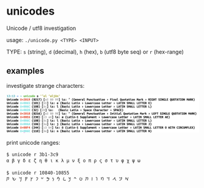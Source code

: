 # unicodes
Unicode / utf8 investigation

usage: `./unicode.py <TYPE> <INPUT>`

TYPE: `s` (string), `d` (decimal), `h` (hex), `b` (utf8 byte seq) or `r` (hex-range)

## examples

investigate strange characters:

![example screenshot](example.jpg)

print unicode ranges:

```
$ unicode r 3b1-3c9
α β γ δ ε ζ η θ ι κ λ μ ν ξ ο π ρ ς σ τ υ φ χ ψ ω

$ unicode r 10840-10855
𐡀 𐡁 𐡂 𐡃 𐡄 𐡅 𐡆 𐡇 𐡈 𐡉 𐡊 𐡋 𐡌 𐡍 𐡎 𐡏 𐡐 𐡑 𐡒 𐡓 𐡔 𐡕 
```
